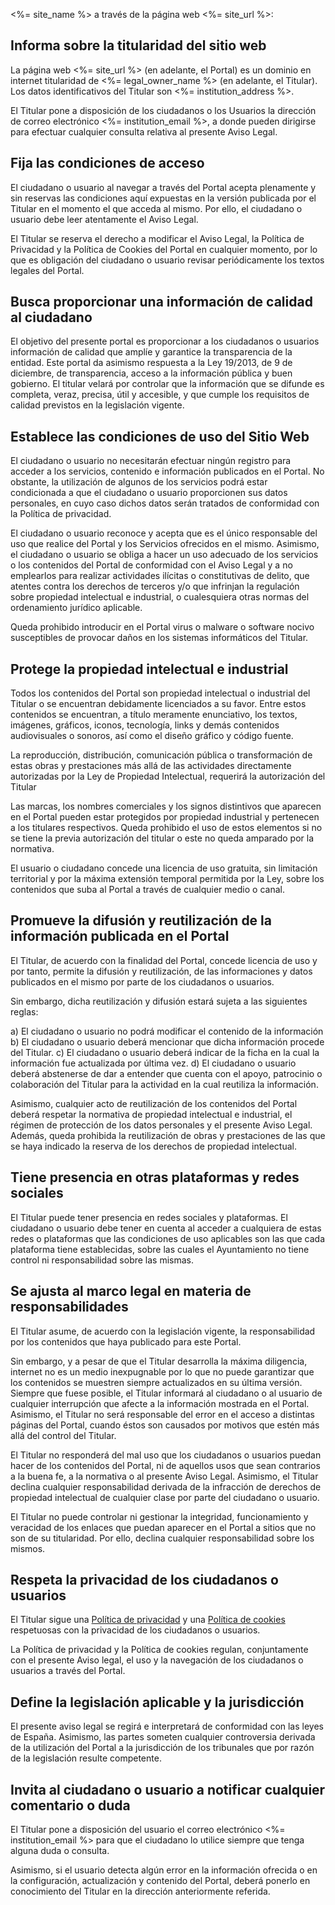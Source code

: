 
<%= site_name %> a través de la página web <%= site_url %>:

## Informa sobre la titularidad del sitio web

La página web <%= site_url %> (en adelante, el Portal) es un dominio en internet titularidad de <%= legal_owner_name %> (en adelante, el Titular). Los datos identificativos del Titular son <%= institution_address %>.

El Titular pone a disposición de los ciudadanos o los Usuarios la dirección de correo electrónico <%= institution_email %>, a donde pueden dirigirse para efectuar cualquier consulta relativa al presente Aviso Legal. 

## Fija las condiciones de acceso 

El ciudadano o usuario al navegar a través del Portal acepta plenamente y sin reservas las condiciones aquí expuestas en la versión publicada por el Titular en el momento el que acceda al mismo. Por ello, el ciudadano o usuario debe leer atentamente el Aviso Legal. 

El Titular se reserva el derecho a modificar el Aviso Legal, la Política de Privacidad y la Política de Cookies del Portal en cualquier momento, por lo que es obligación del ciudadano o usuario revisar periódicamente los textos legales del Portal. 

## Busca proporcionar una información de calidad al ciudadano

El objetivo del presente portal es proporcionar a los ciudadanos o usuarios información de calidad que amplíe y garantice la transparencia de la entidad. Este portal da asimismo respuesta a la Ley 19/2013, de 9 de diciembre, de transparencia, acceso a la información pública y buen gobierno. El titular velará por controlar que la información que se difunde es completa, veraz, precisa, útil y accesible, y que cumple los requisitos de calidad previstos en la legislación vigente.

## Establece las condiciones de uso del Sitio Web

El ciudadano o usuario no necesitarán efectuar ningún registro para acceder a los servicios, contenido e información publicados en el Portal. No obstante, la utilización de algunos de los servicios podrá estar condicionada a que el ciudadano o usuario proporcionen sus datos personales, en cuyo caso dichos datos serán tratados de conformidad con la Política de privacidad. 

El ciudadano o usuario reconoce y acepta que es el único responsable del uso que realice del Portal  y los Servicios ofrecidos en el mismo. 
Asimismo, el ciudadano o usuario se obliga a hacer un uso adecuado de los servicios o los contenidos del Portal de conformidad con el Aviso Legal y a no emplearlos para realizar actividades ilícitas o constitutivas de delito, que atentes contra los derechos de terceros y/o que infrinjan la regulación sobre propiedad intelectual e industrial, o cualesquiera otras normas del ordenamiento jurídico aplicable. 

Queda prohibido introducir en el Portal virus o malware o software nocivo susceptibles de provocar daños en los sistemas informáticos del Titular. 

## Protege la propiedad intelectual e industrial 

Todos los contenidos del Portal son propiedad intelectual o industrial del Titular o se encuentran debidamente licenciados a su favor. Entre estos contenidos se encuentran, a título meramente enunciativo, los textos, imágenes, gráficos, iconos, tecnología, links y demás contenidos audiovisuales o sonoros, así como el diseño gráfico y código fuente. 

La reproducción, distribución, comunicación pública o transformación de estas obras y prestaciones más allá de las actividades directamente autorizadas por la Ley de Propiedad Intelectual, requerirá la autorización del Titular

Las marcas, los nombres comerciales y los signos distintivos que aparecen en el Portal pueden estar protegidos por propiedad industrial y pertenecen a los titulares respectivos. Queda prohibido el uso de estos elementos si no se tiene la previa autorización del titular o este no queda amparado por la normativa.

El usuario o ciudadano concede una licencia de uso gratuita, sin limitación territorial y por la máxima extensión temporal permitida por la Ley, sobre los contenidos que suba al Portal a través de cualquier medio o canal. 

## Promueve la difusión y reutilización de la información publicada en el Portal

El Titular, de acuerdo con la finalidad del Portal, concede licencia de uso y por tanto, permite la difusión y reutilización, de las informaciones y datos publicados en el mismo por parte de los ciudadanos o usuarios.

Sin embargo, dicha reutilización y difusión  estará sujeta a las siguientes reglas:

a)  El ciudadano o usuario no podrá modificar el contenido de la información
b)  El ciudadano o usuario deberá mencionar que dicha información procede del Titular.
c)  El ciudadano o usuario deberá indicar de la ficha en la cual la información fue actualizada por última vez. 
d)  El ciudadano o usuario deberá abstenerse de dar a entender que cuenta con el apoyo, patrocinio o colaboración del Titular para la actividad en la cual reutiliza la información. 

Asimismo, cualquier acto de reutilización de los contenidos del Portal deberá respetar la normativa de propiedad intelectual e industrial, el régimen de protección de los datos personales y el presente Aviso Legal. Además, queda prohibida la reutilización de obras y prestaciones de las que se haya indicado la reserva de los derechos de propiedad intelectual.

## Tiene presencia en otras plataformas y redes sociales

El Titular puede tener presencia en redes sociales y plataformas. El ciudadano o usuario debe tener en cuenta al acceder a cualquiera de estas redes o plataformas que las condiciones de uso aplicables son las que cada plataforma tiene establecidas, sobre las cuales el Ayuntamiento no tiene control ni responsabilidad sobre las mismas.

## Se ajusta al marco legal en materia de responsabilidades 

El Titular asume, de acuerdo con la legislación vigente, la responsabilidad por los contenidos que haya publicado para este Portal.

Sin embargo, y a pesar de que el Titular desarrolla la máxima diligencia, internet no es un medio inexpugnable por lo que no puede garantizar que los contenidos se muestren siempre actualizados en su última versión. Siempre que fuese posible, el Titular informará al ciudadano o al usuario de cualquier interrupción que afecte a la información mostrada en el Portal. Asimismo, el Titular no será responsable del error en el acceso a distintas páginas del Portal, cuando éstos son causados por motivos que estén más allá del control del Titular.

El Titular no responderá del mal uso que los ciudadanos o usuarios puedan hacer de los contenidos del Portal, ni de aquellos usos que sean contrarios a la buena fe, a la normativa o al presente Aviso Legal. Asimismo, el Titular declina cualquier responsabilidad derivada de la infracción de derechos de propiedad intelectual de cualquier clase por parte del ciudadano o usuario. 

El Titular no puede controlar ni gestionar la integridad, funcionamiento y veracidad de los enlaces que puedan aparecer en el Portal a sitios que no son de su titularidad. Por ello, declina cualquier responsabilidad sobre los mismos. 

## Respeta la privacidad de los ciudadanos o usuarios

El Titular sigue una [Política de privacidad](privacy) y una [Política de cookies](cookies) respetuosas con la privacidad de los ciudadanos o usuarios. 

La Política de privacidad y la Política de cookies regulan, conjuntamente con el presente Aviso legal, el uso y la navegación de los ciudadanos o usuarios a través del Portal.  

## Define la legislación aplicable y la jurisdicción

El presente aviso legal se regirá e interpretará de conformidad con las leyes de España. Asimismo, las partes someten cualquier controversia derivada de la utilización del Portal a la jurisdicción de los tribunales  que por razón de la legislación resulte competente. 
## Invita al ciudadano o usuario a notificar cualquier comentario o duda

El Titular pone a disposición del usuario el correo electrónico <%= institution_email %> para que el ciudadano lo utilice siempre que tenga alguna duda o consulta.

Asimismo, si el usuario detecta algún error en la información ofrecida o en la configuración, actualización y contenido del Portal, deberá ponerlo en conocimiento del Titular en la dirección anteriormente referida. 
